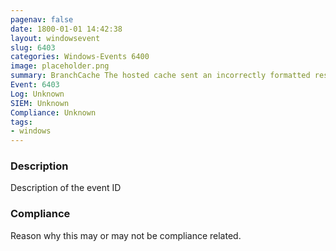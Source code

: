 ```yaml
---
pagenav: false
date: 1800-01-01 14:42:38
layout: windowsevent
slug: 6403
categories: Windows-Events 6400
image: placeholder.png
summary: BranchCache The hosted cache sent an incorrectly formatted response to the client's message to offer it data.
Event: 6403
Log: Unknown
SIEM: Unknown
Compliance: Unknown
tags:
- windows
---
```


### Description

Description of the event ID

### Compliance

Reason why this may or may not be compliance related.
